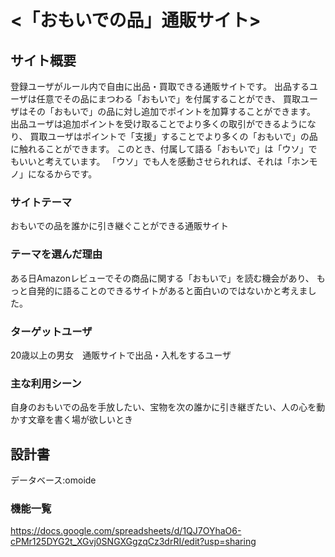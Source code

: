 # <「おもいでの品」通販サイト>

## サイト概要
登録ユーザがルール内で自由に出品・買取できる通販サイトです。
出品するユーザは任意でその品にまつわる「おもいで」を付属することができ、
買取ユーザはその「おもいで」の品に対し追加でポイントを加算することができます。
出品ユーザは追加ポイントを受け取ることでより多くの取引ができるようになり、
買取ユーザはポイントで「支援」することでより多くの「おもいで」の品に触れることができます。
このとき、付属して語る「おもいで」は「ウソ」でもいいと考えています。
「ウソ」でも人を感動させられれば、それは「ホンモノ」になるからです。

### サイトテーマ
おもいでの品を誰かに引き継ぐことができる通販サイト

### テーマを選んだ理由
ある日Amazonレビューでその商品に関する「おもいで」を読む機会があり、
もっと自発的に語ることのできるサイトがあると面白いのではないかと考えました。

### ターゲットユーザ
20歳以上の男女　通販サイトで出品・入札をするユーザ

### 主な利用シーン
自身のおもいでの品を手放したい、宝物を次の誰かに引き継ぎたい、人の心を動かす文章を書く場が欲しいとき

## 設計書
データベース:omoide

### 機能一覧
https://docs.google.com/spreadsheets/d/1QJ7OYhaO6-cPMr125DYG2t_XGvj0SNGXGgzqCz3drRI/edit?usp=sharing


